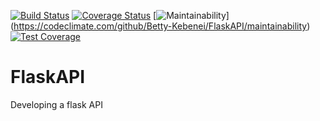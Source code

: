 [![Build Status](https://travis-ci.org/Betty-Kebenei/FlaskAPI.svg?branch=master)](https://travis-ci.org/Betty-Kebenei/FlaskAPI)
[![Coverage Status](https://coveralls.io/repos/github/Betty-Kebenei/FlaskAPI/badge.svg?branch=master)](https://coveralls.io/github/Betty-Kebenei/FlaskAPI?branch=master)
[![Maintainability](https://api.codeclimate.com/v1/badges/e8b497099715948010b6/maintainability)]
(https://codeclimate.com/github/Betty-Kebenei/FlaskAPI/maintainability)
[![Test Coverage](https://api.codeclimate.com/v1/badges/e8b497099715948010b6/test_coverage)](https://codeclimate.com/github/Betty-Kebenei/FlaskAPI/test_coverage)

# FlaskAPI
Developing a flask API
